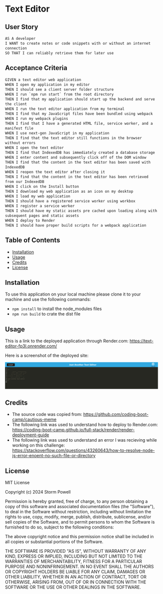 # Text Editor

## User Story

```
AS A developer
I WANT to create notes or code snippets with or without an internet connection
SO THAT I can reliably retrieve them for later use
```

## Acceptance Criteria

```
GIVEN a text editor web application
WHEN I open my application in my editor
THEN I should see a client server folder structure
WHEN I run `npm run start` from the root directory
THEN I find that my application should start up the backend and serve the client
WHEN I run the text editor application from my terminal
THEN I find that my JavaScript files have been bundled using webpack
WHEN I run my webpack plugins
THEN I find that I have a generated HTML file, service worker, and a manifest file
WHEN I use next-gen JavaScript in my application
THEN I find that the text editor still functions in the browser without errors
WHEN I open the text editor
THEN I find that IndexedDB has immediately created a database storage
WHEN I enter content and subsequently click off of the DOM window
THEN I find that the content in the text editor has been saved with IndexedDB
WHEN I reopen the text editor after closing it
THEN I find that the content in the text editor has been retrieved from our IndexedDB
WHEN I click on the Install button
THEN I download my web application as an icon on my desktop
WHEN I load my web application
THEN I should have a registered service worker using workbox
WHEN I register a service worker
THEN I should have my static assets pre cached upon loading along with subsequent pages and static assets
WHEN I deploy to Render
THEN I should have proper build scripts for a webpack application
```

## Table of Contents

- [Installation](#installation)
- [Usage](#usage)
- [Credits](#credits)
- [License](#license)

## Installation

To use this application on your local machine please clone it to your machine and use the following commands:
- `npm install` to install the node_modules files
- `npm run build` to crate the dist file


## Usage 

This is a link to the deployed application through Render.com: https://text-editor-fp3l.onrender.com/

Here is a screenshot of the deployed site: 

![Screen shot of site](client/src/images/jate-ss.png)

## Credits

- The source code was copied from: https://github.com/coding-boot-camp/cautious-meme
- The following link was used to understand how to deploy to Render.com: https://coding-boot-camp.github.io/full-stack/render/render-deployment-guide
- The following link was used to understand an error I was recieving while working on this challenge: https://stackoverflow.com/questions/43260643/how-to-resolve-node-js-error-enoent-no-such-file-or-directory

## License

MIT License

Copyright (c) 2024 Storm Powell

Permission is hereby granted, free of charge, to any person obtaining a copy
of this software and associated documentation files (the "Software"), to deal
in the Software without restriction, including without limitation the rights
to use, copy, modify, merge, publish, distribute, sublicense, and/or sell
copies of the Software, and to permit persons to whom the Software is
furnished to do so, subject to the following conditions:

The above copyright notice and this permission notice shall be included in all
copies or substantial portions of the Software.

THE SOFTWARE IS PROVIDED "AS IS", WITHOUT WARRANTY OF ANY KIND, EXPRESS OR
IMPLIED, INCLUDING BUT NOT LIMITED TO THE WARRANTIES OF MERCHANTABILITY,
FITNESS FOR A PARTICULAR PURPOSE AND NONINFRINGEMENT. IN NO EVENT SHALL THE
AUTHORS OR COPYRIGHT HOLDERS BE LIABLE FOR ANY CLAIM, DAMAGES OR OTHER
LIABILITY, WHETHER IN AN ACTION OF CONTRACT, TORT OR OTHERWISE, ARISING FROM,
OUT OF OR IN CONNECTION WITH THE SOFTWARE OR THE USE OR OTHER DEALINGS IN THE
SOFTWARE.

